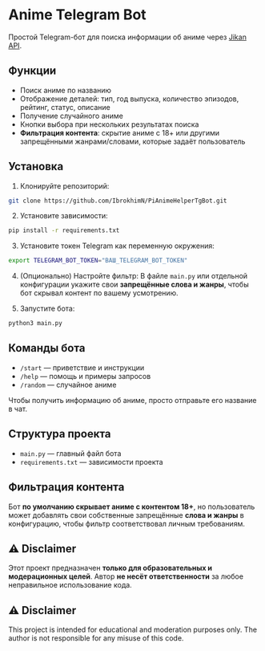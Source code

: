 # Anime Telegram Bot

Простой Telegram-бот для поиска информации об аниме через [Jikan API](https://jikan.moe/).

## Функции

* Поиск аниме по названию
* Отображение деталей: тип, год выпуска, количество эпизодов, рейтинг, статус, описание
* Получение случайного аниме
* Кнопки выбора при нескольких результатах поиска
* **Фильтрация контента**: скрытие аниме с 18+ или другими запрещёнными жанрами/словами, которые задаёт пользователь

## Установка

1. Клонируйте репозиторий:

```bash
git clone https://github.com/IbrokhimN/PiAnimeHelperTgBot.git
```

2. Установите зависимости:

```bash
pip install -r requirements.txt
```

3. Установите токен Telegram как переменную окружения:

```bash
export TELEGRAM_BOT_TOKEN="ВАШ_TELEGRAM_BOT_TOKEN"
```

4. (Опционально) Настройте фильтр:
   В файле `main.py` или отдельной конфигурации укажите свои **запрещённые слова и жанры**, чтобы бот скрывал контент по вашему усмотрению.

5. Запустите бота:

```bash
python3 main.py
```

## Команды бота

* `/start` — приветствие и инструкции
* `/help` — помощь и примеры запросов
* `/random` — случайное аниме

Чтобы получить информацию об аниме, просто отправьте его название в чат.

## Структура проекта

* `main.py` — главный файл бота
* `requirements.txt` — зависимости проекта

## Фильтрация контента

Бот **по умолчанию скрывает аниме с контентом 18+**, но пользователь может добавлять свои собственные запрещённые **слова и жанры** в конфигурацию, чтобы фильтр соответствовал личным требованиям.

## ⚠️ Disclaimer

Этот проект предназначен **только для образовательных и модерационных целей**.
Автор **не несёт ответственности** за любое неправильное использование кода.

## ⚠️ Disclaimer 

This project is intended for educational and moderation purposes only.
The author is not responsible for any misuse of this code.
